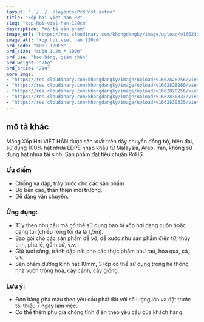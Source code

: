 ```yaml
---
layout: "../../../layouts/PrdPost.astro"
title: "xốp hơi việt hàn 02"
slug: "xop-hoi-viet-han-120cm"
description: "mô tả sản phẩm"
image_url: "https://res.cloudinary.com/khongdangky/image/upload/v1662301175/viethan/xh2_uxicsx.jpg"
image_alt: "xop hoi viet han 120cm"
prd_code: "XH01-120CM"
prd_size: "cuộn 1.2m * 100m"
prd_use: "bọc hàng, giảm chấn"
prd_weight: "7kg"
prd_price: "289"
more_imgs:
- "https://res.cloudinary.com/khongdangky/image/upload/v1662828256/viethan/sp/xh/gKcbIt6Q_xzknvw.jpg"
- "https://res.cloudinary.com/khongdangky/image/upload/v1662828260/viethan/sp/xh/fYHqiivQ_h29ycj.jpg"
- "https://res.cloudinary.com/khongdangky/image/upload/v1662828256/viethan/sp/xh/9r99lFxg_uoyqcy.jpg"
- "https://res.cloudinary.com/khongdangky/image/upload/v1662830333/viethan/sp/xh/49fb357c61f1a4affde0_gf3wiy.jpg"
- "https://res.cloudinary.com/khongdangky/image/upload/v1662830335/viethan/sp/xh/218cabd8ff553a0b6344_blnwa4.jpg"
---
```


## mô tả khác

Màng Xốp Hơi VIỆT HÀN được sản xuất trên dây chuyền đồng bộ, hiện đại, sử dụng 100% hạt nhựa LDPE nhập khẩu từ Malaysia, Arap, Iran, không sử dụng hạt nhựa tái sinh. Sản phẩm đạt tiêu chuẩn RoHS

### Ưu điểm 
- Chống va đập, trầy xước cho các sản phẩm 
- Độ bền cao, thân thiện môi trường. 
- Dễ dàng vận chuyển. 

### Ứng dụng: 

- Tùy theo nhu cầu mà có thể sử dụng bao bì xốp hơi dạng cuộn hoặc dạng túi (chiều rộng tối đa là 1,5m). 
- Bao gói cho các sản phẩm dễ vỡ, dễ xước như sản phẩm điện tử, thủy tinh, pha lê, gốm sứ, v.v. 
- Giữ tươi sống, tránh dập nát cho các thực phẩm như rau, hoa quả, cá, v.v. 
- Sản phẩm đường kính hạt 10mm, 3 lớp có thể sử dụng trong hệ thống nhà vườn trồng hoa, cây cảnh, cây giống. 

### Lưu ý: 

- Đơn hàng pha màu theo yêu cầu phải đặt với số lượng lớn và đặt trước tối thiểu 7 ngày làm việc. 
- Có thể thêm phụ gia chống tĩnh điện theo yêu cầu của khách hàng.